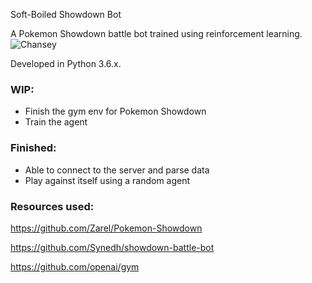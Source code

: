 Soft-Boiled Showdown Bot

A Pokemon Showdown battle bot trained using reinforcement learning.
![](http://play.pokemonshowdown.com/sprites/xyani/chansey.gif "Chansey")

Developed in Python 3.6.x.


### WIP:
- Finish the gym env for Pokemon Showdown
- Train the agent

### Finished:
- Able to connect to the server and parse data
- Play against itself using a random agent

### Resources used:
https://github.com/Zarel/Pokemon-Showdown

https://github.com/Synedh/showdown-battle-bot

https://github.com/openai/gym

